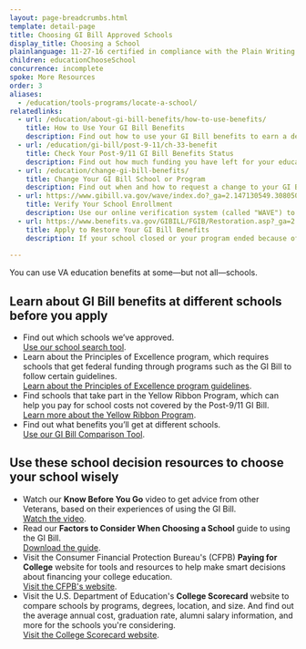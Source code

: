 ```yaml
---
layout: page-breadcrumbs.html
template: detail-page
title: Choosing GI Bill Approved Schools
display_title: Choosing a School
plainlanguage: 11-27-16 certified in compliance with the Plain Writing Act
children: educationChooseSchool
concurrence: incomplete
spoke: More Resources
order: 3
aliases:
  - /education/tools-programs/locate-a-school/
relatedlinks:
  - url: /education/about-gi-bill-benefits/how-to-use-benefits/
    title: How to Use Your GI Bill Benefits
    description: Find out how to use your GI Bill benefits to earn a degree, train for a specific trade, or work toward other career goals.
  - url: /education/gi-bill/post-9-11/ch-33-benefit
    title: Check Your Post-9/11 GI Bill Benefits Status
    description: Find out how much funding you have left for your education or training.
  - url: /education/change-gi-bill-benefits/
    title: Change Your GI Bill School or Program
    description: Find out when and how to request a change to your GI Bill school, program, or other VA education benefits so you can keep getting funding to help pay for your education or training.
  - url: https://www.gibill.va.gov/wave/index.do?_ga=2.147130549.308050883.1542048286-1173244138.1525894550
    title: Verify Your School Enrollment
    description: Use our online verification system (called "WAVE") to confirm you're enrolled in an approved school or training program so you keep receiving your education benefits.
  - url: https://www.benefits.va.gov/GIBILL/FGIB/Restoration.asp?_ga=2.76481687.308050883.1542048286-1173244138.1525894550
    title: Apply to Restore Your GI Bill Benefits
    description: If your school closed or your program ended because of a change in VA regulations or a new law, apply to have your GI Bill benefits restore.   
 
---
```


<div class="va-introtext">

You can use VA education benefits at some—but not all—schools.

</div>

## Learn about GI Bill benefits at different schools before you apply

- Find out which schools we’ve approved.<br>
[Use our school search tool]( https://inquiry.vba.va.gov/weamspub/buildSearchInstitutionCriteria.do;jsessionid=qtMbSxQFpzyL7GpnQrtnNGv6G9CGQQvb2YqM9Cvw3vB2pv2lXhfJ!-1531379871).
- Learn about the Principles of Excellence program, which requires schools that get federal funding through programs such as the GI Bill to follow certain guidelines.<br>
[Learn about the Principles of Excellence program guidelines](/education/choosing-a-school/principles-of-excellence/).
- Find schools that take part in the Yellow Ribbon Program, which can help you pay for school costs not covered by the Post-9/11 GI Bill.<br>
[Learn more about the Yellow Ribbon Program](/education/about-gi-bill-benefits/post-9-11/yellow-ribbon-program/).
- Find out what benefits you’ll get at different schools.<br>
[Use our GI Bill Comparison Tool](/gi-bill-comparison-tool).

## Use these school decision resources to choose your school wisely

- Watch our **Know Before You Go** video to get advice from other Veterans, based on their experiences of using the GI Bill.<br>
[Watch the video](https://www.youtube.com/watch?v=Z1ttkv9oRI4).
- Read our **Factors to Consider When Choosing a School** guide to using the GI Bill.<br>
[Download the guide](https://www.benefits.va.gov/gibill/docs/factsheets/choosing_a_school.pdf).
- Visit the Consumer Financial Protection Bureau's (CFPB) **Paying for College** website for tools and resources to help make smart decisions about financing your college education.<br>
[Visit the CFPB's website](https://www.consumerfinance.gov/paying-for-college/).
- Visit the U.S. Department of Education's **College Scorecard** website to compare schools by programs, degrees, location, and size. And find out the average annual cost, graduation rate, alumni salary information, and more for the schools you're considering.<br>
[Visit the College Scorecard website](https://collegescorecard.ed.gov/).


